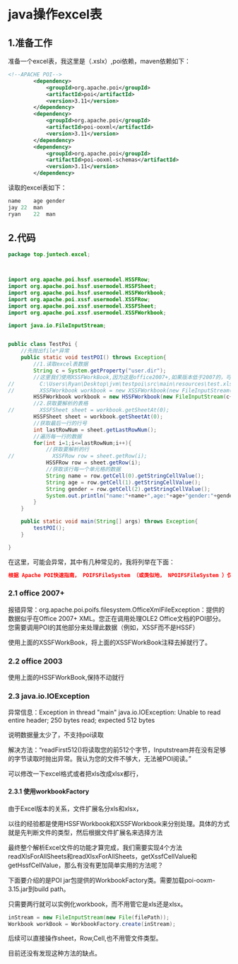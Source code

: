 # java操作excel表

## 1.准备工作

准备一个excel表，我这里是（.xslx）,poi依赖，maven依赖如下：

```xml
<!--APACHE POI-->
        <dependency>
            <groupId>org.apache.poi</groupId>
            <artifactId>poi</artifactId>
            <version>3.11</version>
        </dependency>
        <dependency>
            <groupId>org.apache.poi</groupId>
            <artifactId>poi-ooxml</artifactId>
            <version>3.11</version>
        </dependency>
        <dependency>
            <groupId>org.apache.poi</groupId>
            <artifactId>poi-ooxml-schemas</artifactId>
            <version>3.11</version>
        </dependency>
```

读取的excel表如下：

```sql
name	age	gender
jay	22	man
ryan	22	man

```

## 2.代码

```java
package top.juntech.excel;



import org.apache.poi.hssf.usermodel.HSSFRow;
import org.apache.poi.hssf.usermodel.HSSFSheet;
import org.apache.poi.hssf.usermodel.HSSFWorkbook;
import org.apache.poi.xssf.usermodel.XSSFRow;
import org.apache.poi.xssf.usermodel.XSSFSheet;
import org.apache.poi.xssf.usermodel.XSSFWorkbook;

import java.io.FileInputStream;


public class TestPoi {
    //先抛出file*异常
    public static void testPOI() throws Exception{
        //1.读取excel表数据
        String c = System.getProperty("user.dir");
        //这里我们使用XSSFWorkBook,因为这是office2007+,如果版本低于2007的，可以使用HSSFWorkBook
//        C:\Users\Ryan\Desktop\jvm\testpoi\src\main\resources\test.xlsx
//        XSSFWorkbook workbook = new XSSFWorkbook(new FileInputStream(c+"\\src\\main\\resources\\test.xlsx"));
        HSSFWorkbook workbook = new HSSFWorkbook(new FileInputStream(c+"\\src\\main\\resources\\test.xlsx"));
        //2.获取要解析的表格
//        XSSFSheet sheet = workbook.getSheetAt(0);
        HSSFSheet sheet = workbook.getSheetAt(0);
        //获取最后一行的行号
        int lastRowNum = sheet.getLastRowNum();
        //遍历每一行的数据
        for(int i=1;i<=lastRowNum;i++){
            //获取要解析的行
//            XSSFRow row = sheet.getRow(i);
            HSSFRow row = sheet.getRow(i);
            //获取该行每一个单元格的数据
            String name = row.getCell(0).getStringCellValue();
            String age = row.getCell(1).getStringCellValue();
            String gender = row.getCell(2).getStringCellValue();
            System.out.println("name:"+name+",age:"+age+"gender:"+gender);
        }
    }

    public static void main(String[] args) throws Exception{
        testPOI();
    }

}

```

在这里，可能会异常，其中有几种常见的，我将列举在下面：

```json
根据 Apache POI快速指南， POIFSFileSystem （或类似地， NPOIFSFileSystem ）仅用于.xls（Excel版本到2003年）文档。
```



### 2.1 office 2007+

报错异常：org.apache.poi.poifs.filesystem.OfficeXmlFileException：提供的数据似乎在Office 2007+ XML。您正在调用处理OLE2 Office文档的POI部分。您需要调用POI的其他部分来处理此数据（例如，XSSF而不是HSSF）

使用上面的XSSFWorkBook，将上面的XSSFWorkBook注释去掉就行了。

### 2.2 office 2003

使用上面的HSSFWorkBook,保持不动就行

### 2.3  java.io.IOException

异常信息：Exception in thread "main" java.io.IOException: Unable to read entire header; 250 bytes read; expected 512 bytes

说明数据量太少了，不支持poi读取

解决方法：“readFirst512()将读取您的前512个字节，Inputstream并在没有足够的字节读取时抛出异常。我认为您的文件不够大，无法被POI阅读。”

可以修改一下excel格式或者把xls改成xlsx都行，

#### 2.3.1 使用workbookFactory

由于Excel版本的关系，文件扩展名分xls和xlsx，

以往的经验都是使用HSSFWorkbook和XSSFWorkbook来分别处理。具体的方式就是先判断文件的类型，然后根据文件扩展名来选择方法

最终整个解析Excel文件的功能才算完成，我们需要实现4个方法readXlsForAllSheets和readXlsxForAllSheets，getXssfCellValue和getHssfCellValue，那么有没有更加简单实用的方法呢？

下面要介绍的是POI jar包提供的WorkbookFactory类。需要加载poi-ooxm-3.15.jar到build path。

只需要两行就可以实例化workbook，而不用管它是xls还是xlsx。

```java
inStream = new FileInputStream(new File(filePath));
Workbook workBook = WorkbookFactory.create(inStream);
```

 后续可以直接操作sheet，Row,Cell,也不用管文件类型。

目前还没有发现这种方法的缺点。